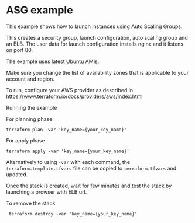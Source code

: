 # ASG example

This example shows how to launch instances using Auto Scaling Groups.

This creates a security group, launch configuration, auto scaling group and an ELB. The user data for launch configuration installs nginx and it listens on port 80.

The example uses latest Ubuntu AMIs.

Make sure you change the list of availability zones that is applicable to your account and region.

To run, configure your AWS provider as described in https://www.terraform.io/docs/providers/aws/index.html

Running the example

For planning phase 

```
terraform plan -var 'key_name={your_key_name}'
```

For apply phase

```
terraform apply -var 'key_name={your_key_name}'
```

Alternatively to using `-var` with each command, the `terraform.template.tfvars` file can be copied to `terraform.tfvars` and updated.

Once the stack is created, wait for few minutes and test the stack by launching a browser with ELB url.

To remove the stack

```
 terraform destroy -var 'key_name={your_key_name}'
```

